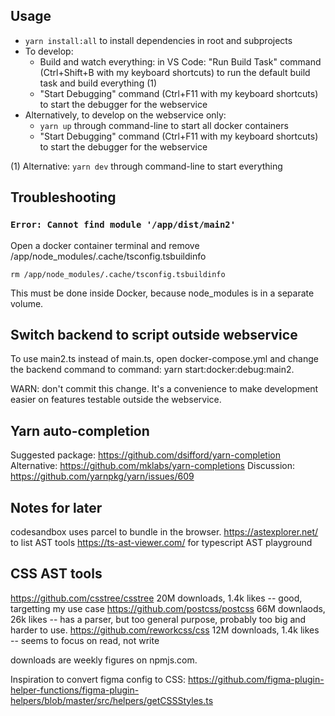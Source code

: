 ## Usage

- `yarn install:all` to install dependencies in root and subprojects
- To develop:
  - Build and watch everything: in VS Code: "Run Build Task" command (Ctrl+Shift+B with my keyboard shortcuts) to run the default build task and build everything (1)
  - "Start Debugging" command (Ctrl+F11 with my keyboard shortcuts) to start the debugger for the webservice
- Alternatively, to develop on the webservice only:
  - `yarn up` through command-line to start all docker containers
  - "Start Debugging" command (Ctrl+F11 with my keyboard shortcuts) to start the debugger for the webservice

(1) Alternative: `yarn dev` through command-line to start everything

## Troubleshooting

### `Error: Cannot find module '/app/dist/main2'`

Open a docker container terminal and remove /app/node_modules/.cache/tsconfig.tsbuildinfo

`rm /app/node_modules/.cache/tsconfig.tsbuildinfo`

This must be done inside Docker, because node_modules is in a separate volume.

## Switch backend to script outside webservice

To use main2.ts instead of main.ts, open docker-compose.yml and change the backend command to command: yarn start:docker:debug:main2.

WARN: don't commit this change. It's a convenience to make development easier on features testable outside the webservice.

## Yarn auto-completion

Suggested package: https://github.com/dsifford/yarn-completion
Alternative: https://github.com/mklabs/yarn-completions
Discussion: https://github.com/yarnpkg/yarn/issues/609

## Notes for later

codesandbox uses parcel to bundle in the browser.
https://astexplorer.net/ to list AST tools
https://ts-ast-viewer.com/ for typescript AST playground

## CSS AST tools

https://github.com/csstree/csstree  20M downloads, 1.4k likes -- good, targetting my use case
https://github.com/postcss/postcss  66M downlaods, 26k likes -- has a parser, but too general purpose, probably too big and harder to use.
https://github.com/reworkcss/css  12M downloads, 1.4k likes -- seems to focus on read, not write

downloads are weekly figures on npmjs.com.

Inspiration to convert figma config to CSS: https://github.com/figma-plugin-helper-functions/figma-plugin-helpers/blob/master/src/helpers/getCSSStyles.ts
